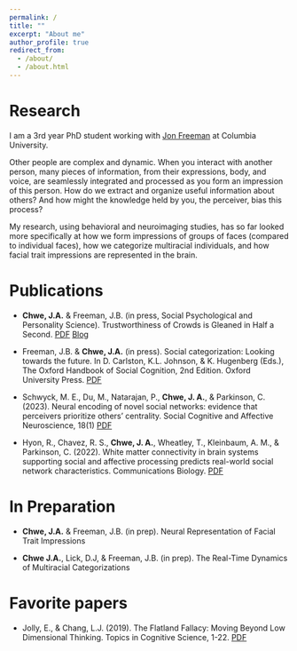 ```yaml
---
permalink: /
title: ""
excerpt: "About me"
author_profile: true
redirect_from: 
  - /about/
  - /about.html
---
```


Research
======

I am a 3rd year PhD student working with [Jon Freeman](http://www.jonbfreeman.com/) at Columbia University. 

Other people are complex and dynamic. When you interact with another person, many pieces of information, from their expressions, body, and voice, are seamlessly integrated and processed as you form an impression of this person. How do we extract and organize useful information about others? And how might the knowledge held by you, the perceiver, bias this process?

My research, using behavioral and neuroimaging studies, has so far looked more specifically at how we form impressions of groups of faces (compared to individual faces), how we categorize multiracial individuals, and how facial trait impressions are represented in the brain. 

Publications
======

* **Chwe, J.A.** & Freeman, J.B. (in press, Social Psychological and Personality Science). Trustworthiness of Crowds is Gleaned in Half a Second.  [PDF](files/ensemble_main.pdf) [Blog](https://spsp.org/news/character-and-context-blog/chwe-group-trustworthiness)

* Freeman, J.B. & **Chwe, J.A.** (in press). Social categorization: Looking towards the future. In D. Carlston, K.L. Johnson, & K. Hugenberg (Eds.), The Oxford Handbook of Social Cognition, 2nd Edition. Oxford University Press. [PDF](files/Freeman_Chwe_HandbookSocialCog.pdf)

* Schwyck, M. E., Du, M., Natarajan, P., **Chwe, J. A.**, & Parkinson, C. (2023). Neural encoding of novel social networks: evidence that perceivers prioritize others’ centrality. Social Cognitive and Affective Neuroscience, 18(1) [PDF](files/schwyck_neural_encoding.pdf)

* Hyon, R., Chavez, R. S., **Chwe, J. A.**, Wheatley, T., Kleinbaum, A. M., & Parkinson, C. (2022). White matter connectivity in brain systems supporting social and affective processing predicts real-world social network characteristics. Communications Biology. [PDF](files/white_matter_connect_hyon.pdf)

In Preparation
======

* **Chwe, J.A.** & Freeman, J.B. (in prep). Neural Representation of Facial Trait Impressions 

* **Chwe J.A.**, Lick, D.J, & Freeman, J.B. (in prep). The Real-Time Dynamics of Multiracial Categorizations 


Favorite papers
======

* Jolly, E., & Chang, L.J. (2019). The Flatland Fallacy: Moving Beyond Low Dimensional Thinking. Topics in Cognitive Science, 1-22. [PDF](https://onlinelibrary.wiley.com/doi/epdf/10.1111/tops.12404)


